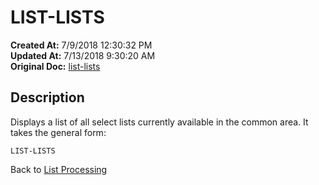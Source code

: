 # LIST-LISTS

**Created At:** 7/9/2018 12:30:32 PM  
**Updated At:** 7/13/2018 9:30:20 AM  
**Original Doc:** [list-lists](https://docs.jbase.com/47026-lists/list-lists)  


## Description 

Displays a list of all select lists currently available in the common area. It takes the general form:

```
LIST-LISTS
```



Back to [List Processing](./../list-processing)
